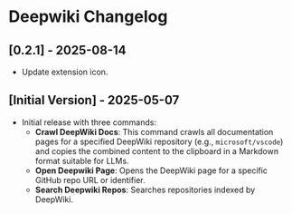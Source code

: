 # Deepwiki Changelog

## [0.2.1] - 2025-08-14

- Update extension icon.

## [Initial Version] - 2025-05-07

- Initial release with three commands:
  - **Crawl DeepWiki Docs**: This command crawls all documentation pages for a specified DeepWiki repository (e.g., `microsoft/vscode`) and copies the combined content to the clipboard in a Markdown format suitable for LLMs.
  - **Open Deepwiki Page**: Opens the DeepWiki page for a specific GitHub repo URL or identifier.
  - **Search Deepwiki Repos**: Searches repositories indexed by DeepWiki.
